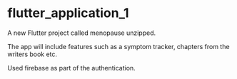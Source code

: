 # flutter_application_1

A new Flutter project called menopause unzipped. 

The app will include features such as a symptom tracker, chapters from the writers book etc.

Used firebase as part of the authentication. 



